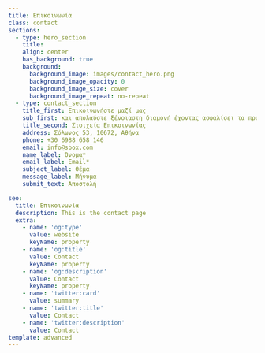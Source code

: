 ```yaml
---
title: Επικοινωνία
class: contact
sections:
  - type: hero_section
    title: 
    align: center
    has_background: true
    background: 
      background_image: images/contact_hero.png
      background_image_opacity: 0
      background_image_size: cover
      background_image_repeat: no-repeat
  - type: contact_section
    title_first: Επικοινωνήστε μαζί μας
    sub_first: και απολαύστε ξένοιαστη διαμονή έχοντας ασφαλίσει τα προσωπικά σας αντικείμενα στα οποία έχετε απεριόριστη πρόσβαση ανεξαρτήτως ημέρας ή ώρας. 
    title_second: Στοιχεία Επικοινωνίας
    address: Σόλωνος 53, 10672, Αθήνα
    phone: +30 6988 658 146
    email: info@sbox.com
    name_label: Όνομα*
    email_label: Email*
    subject_label: Θέμα
    message_label: Μήνυμα
    submit_text: Αποστολή

seo:
  title: Επικοινωνία
  description: This is the contact page
  extra:
    - name: 'og:type'
      value: website
      keyName: property
    - name: 'og:title'
      value: Contact
      keyName: property
    - name: 'og:description'
      value: Contact
      keyName: property
    - name: 'twitter:card'
      value: summary
    - name: 'twitter:title'
      value: Contact
    - name: 'twitter:description'
      value: Contact
template: advanced
---
```

